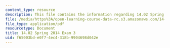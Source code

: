 ```yaml
---
content_type: resource
description: This file contains the information regarding 14.02 Spring 2014 Exam 3.
file: /media/https%3A/open-learning-course-data-rc.s3.amazonaws.com/14-02-principles-of-macroeconomics-spring-2014/f65003bde0f74ec4318b9904698d042e_MIT14_02S14_Exam3_F11.pdf
file_type: application/pdf
resourcetype: Document
title: 14.02 Spring 2014 Exam 3
uid: f65003bd-e0f7-4ec4-318b-9904698d042e
---
```

